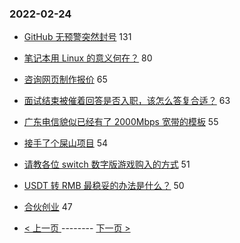 ### 2022-02-24 
- [GitHub 无预警突然封号](https://www.v2ex.com/t/836086) 131
- [笔记本用 Linux 的意义何在？](https://www.v2ex.com/t/836078) 80
- [咨询网页制作报价](https://www.v2ex.com/t/836121) 65
- [面试结束被催着回答是否入职，该怎么答复合适？](https://www.v2ex.com/t/836119) 63
- [广东电信貌似已经有了 2000Mbps 宽带的模板](https://www.v2ex.com/t/836044) 55
- [接手了个屎山项目](https://www.v2ex.com/t/836084) 54
- [请教各位 switch 数字版游戏购入的方式](https://www.v2ex.com/t/836080) 51
- [USDT 转 RMB 最稳妥的办法是什么？](https://www.v2ex.com/t/836011) 50
- [合伙创业](https://www.v2ex.com/t/836145) 47 

- [ < 上一页 ](https://github.com/able8/v2ex-hot-record/blob/master/2022-02-23.md) -------- [ 下一页 > ](https://github.com/able8/v2ex-hot-record/blob/master/2022-02-25.md)